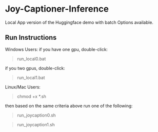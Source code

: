 # Joy-Captioner-Inference
Local App version of the Huggingface demo with batch Options available.

## Run Instructions

Windows Users:
if you have one gpu, double-click:
> run_local0.bat

if you two gpus, double-click:
> run_local1.bat

Linux/Mac Users:
> chmod +x *.sh

then based on the same criteria above run one of the following:
> run_joycaption0.sh

> run_joycaption1.sh
